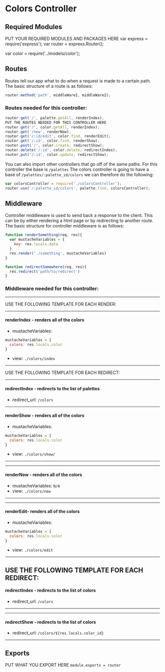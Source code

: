 # Colors Controller

## Required Modules
PUT YOUR REQUIRED MODULES AND PACKAGES HERE
var express = require('express');
var router = express.Router();

var color = require('../models/color');

## Routes 
Routes tell our app what to do when a request is made to a certain path. The basic structure of a route is as follows:
```js 
router.method('path', middleWare1, middleWare2);
```
### Routes needed for this controller:
```js 
router.get('/', palette.getAll, renderIndex);
PUT THE ROUTES NEEDED FOR THIS CONTROLLER HERE
router.get('/', color.getAll, renderIndex);
router.get('/new', renderNew);
router.get('/:id/edit', color.find, renderEdit);
router.get('/:id', color.find, renderShow);
router.post('/', color.create, redirectShow);
router.delete('/:id', color.delete, redirectIndex);
router.put('/:id', color.update, redirectShow);
```
You can also import other controllers that go off of the same paths. For this controller the base is `/palettes` The colors controller is going to have a base of `/palettes/:palette_id/colors` we can therefore do the following:
```js
var colorsController = require('./colorsController');
router.use('/:palette_id/colors', palette.find, colorsController);
```

## Middleware
Controller middleware is used to send back a response to the client. This can be by either rendering a html page or by redirecting to another route. The basic structure for controller middleware is as follows:
```js
function renderSomething(req, res){
  var mustacheVariables = {
    key: res.locals.data
  }
  res.render('./something', mustacheVariables)
}

function redirectSomewhere(req, res){
  res.redirect('path/to/redirect')
}
```

### Middleware needed for this controller:

---

USE THE FOLLOWING TEMPLATE FOR EACH RENDER:

---
#### renderIndex - renders all of the colors
- mustacheVariables: 
```js
mustacheVariables = {
  colors: res.locals.color
}
```
- view: `./colors/index`

---


USE THE FOLLOWING TEMPLATE FOR EACH REDIRECT:

---
#### redirectIndex - redirects to the list of palettes 
- redirect_url: `/colors`
---
#### renderShow - renders all of the colors
- mustacheVariables: 
```js
mustacheVariables = {
  colors: res.locals.color
}
```
- view: `./colors/show/`
 ---
---
#### renderNew - renders all of the colors
- mustacheVariables: `N/A`
 - view: `./colors/new`
 ---
---
#### renderEdit- renders all of the colors
- mustacheVariables: 
```js
mustacheVariables = {
  colors: res.locals.color
}
```
- view: `./colors/edit`
 ---
 USE THE FOLLOWING TEMPLATE FOR EACH REDIRECT:
 ---
#### redirectIndex - redirects to the list of colors 
- redirect_url: `/colors`
---
---
#### redirectShow - redirects to the list of colors 
- redirect_url: `/colors/${res.locals.color_id}`
---
 ## Exports
PUT WHAT YOU EXPORT HERE
`module.exports = router`
